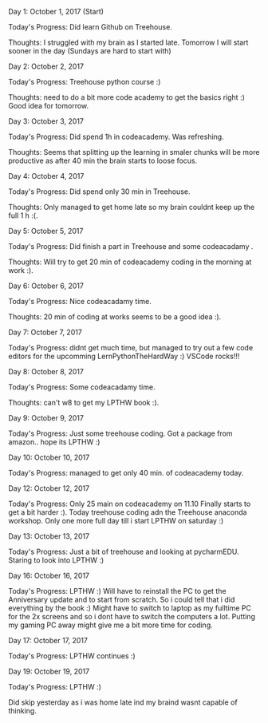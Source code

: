 Day 1: October 1, 2017 (Start)


Today's Progress: Did learn  Github on Treehouse.

Thoughts: I struggled with my brain as I started late. Tomorrow I will start sooner in the day (Sundays are hard to start with) 

Day 2: October 2, 2017

Today's Progress: Treehouse python course :)

Thoughts: need to do a bit more code academy to get the basics right :) Good idea for tomorrow.


Day 3: October 3, 2017

Today's Progress: Did spend 1h in codeacademy. Was refreshing.

Thoughts: Seems that splitting up the learning in smaler chunks will be more productive as after 40 min the brain starts to loose focus.


Day 4: October 4, 2017

Today's Progress: Did spend only 30 min in Treehouse.

Thoughts: Only managed to get home late so my brain couldnt keep up the full 1 h :(.

Day 5: October 5, 2017

Today's Progress: Did finish a part in Treehouse and some codeacadamy .

Thoughts: Will try to get 20 min of codeacademy coding in the morning at work :).


Day 6: October 6, 2017

Today's Progress: Nice codeacadamy time.

Thoughts: 20 min of coding at works seems to be a good idea  :).

Day 7: October 7, 2017

Today's Progress: didnt get much time, but managed to try out a few code editors for the upcomming LernPythonTheHardWay :)  VSCode rocks!!!

Day 8: October 8, 2017

Today's Progress: Some codeacadamy time.

Thoughts: can't w8 to get my LPTHW book  :).


Day 9: October 9, 2017

Today's Progress: Just some treehouse coding. Got a package from amazon.. hope its LPTHW :)

Day 10: October 10, 2017

Today's Progress:  managed to get only 40 min. of codeacademy today.


Day 12: October 12, 2017

Today's Progress:  Only 25 main on codeacademy on 11.10 Finally starts to get a bit harder :).
Today treehouse coding adn the Treehouse anaconda workshop. Only one more full day till i start LPTHW on saturday :)

Day 13: October 13, 2017

Today's Progress:  Just a bit of treehouse and looking at pycharmEDU. Staring to look into LPTHW :) 


Day 16: October 16, 2017

Today's Progress:  LPTHW :) Will have to reinstall the PC to get the Anniversary update and to start from scratch. So i could tell that i did everything by the book :) Might have to switch to laptop as my fulltime PC for the 2x screens and so i dont have to switch the computers a lot. Putting my gaming PC away might give me a bit more time for coding. 


Day 17: October 17, 2017

Today's Progress:  LPTHW continues :)


Day 19: October 19, 2017

Today's Progress:  LPTHW :)

Did skip yesterday as i was home late ind my braind wasnt capable of thinking.